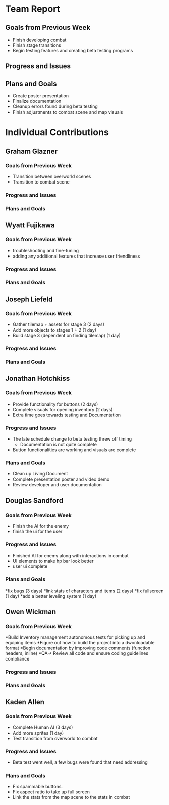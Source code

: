 # Team Report

## Goals from Previous Week
* Finish developing combat
* Finish stage transitions
* Begin testing features and creating beta testing programs

## Progress and Issues


## Plans and Goals
* Create poster presentation
* Finalize documentation
* Cleanup errors found during beta testing
* Finish adjustments to combat scene and map visuals

# Individual Contributions

## Graham Glazner

### Goals from Previous Week
* Transition between overworld scenes
* Transition to combat scene

### Progress and Issues

### Plans and Goals


## Wyatt Fujikawa

### Goals from Previous Week
* troubleshooting and fine-tuning
* adding any additional features that increase user friendliness
  
### Progress and Issues


### Plans and Goals


## Joseph Liefeld

### Goals from Previous Week
* Gather tilemap + assets for stage 3 (2 days)
* Add more objects to stages 1 + 2 (1 day)
* Build stage 3 (dependent on finding tilemap) (1 day)

### Progress and Issues


### Plans and Goals


## Jonathan Hotchkiss

### Goals from Previous Week
* Provide functionality for buttons (2 days)
* Complete visuals for opening inventory (2 days)
* Extra time goes towards testing and Documentation

### Progress and Issues
* The late schedule change to beta testing threw off timing
  * Documentation is not quite complete
* Button functionalities are working and visuals are complete

### Plans and Goals
* Clean up Living Document
* Complete presentation poster and video demo
* Review developer and user documentation

## Douglas Sandford

### Goals from Previous Week
* Finish the AI for the enemy
* finish the ui for the user
  
### Progress and Issues
* Finished AI for enemy along with interactions in combat
* UI elements to make hp bar look better
* user ui complete

### Plans and Goals
*fix bugs (3 days)
*link stats of characters and items (2 days)
*fix fullscreen (1 day)
*add a better leveling system (1 day)

## Owen Wickman

### Goals from Previous Week
*Build Inventory management autonomous tests for picking up and equiping items
*Figure out how to build the project into a dwonloadable format
*Begin documentation by improving code comments (function headers, inline) 
*QA-> Review all code and ensure coding guidelines compliance

### Progress and Issues


### Plans and Goals





## Kaden Allen

### Goals from Previous Week
* Complete Human AI (3 days)
* Add more sprites (1 day)
* Test transition from overworld to combat

### Progress and Issues
* Beta test went well, a few bugs were found that need addressing

### Plans and Goals
* Fix spammable buttons.
* Fix aspect ratio to take up full screen
* Link the stats from the map scene to the stats in combat
